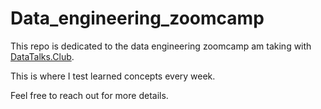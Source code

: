 # Data_engineering_zoomcamp
This repo is dedicated to the data engineering zoomcamp am taking with [DataTalks.Club](https://datatalks.club/).

This is where I test learned concepts every week. 

Feel free to reach out for more details.
